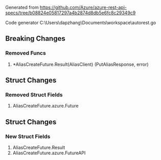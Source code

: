 Generated from https://github.com/Azure/azure-rest-api-specs/tree/b08824e05817297a4b2874d8db5e6fc8c29349c9

Code generator C:\Users\dapzhang\Documents\workspace\autorest.go

## Breaking Changes

### Removed Funcs

1. *AliasCreateFuture.Result(AliasClient) (PutAliasResponse, error)

## Struct Changes

### Removed Struct Fields

1. AliasCreateFuture.azure.Future

## Struct Changes

### New Struct Fields

1. AliasCreateFuture.Result
1. AliasCreateFuture.azure.FutureAPI
